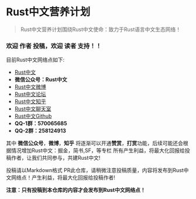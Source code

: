 # Rust中文营养计划

> Rust中文营养计划围绕Rust中文使命：致力于Rust语言中文生态网络！


### 欢迎 **作者** 投稿，欢迎 **读者** 支持！！

目前Rust中文网络点如下:

- [Rust中文](https://rustlang-cn.org)
- **微信公众号：Rust中文**
- [Rust中文微博](https://weibo.com/kriry?is_all=1)
- [Rust中文论坛](http://kriry.com/a/community/rust)
- [Rust中文知乎](https://zhuanlan.zhihu.com/rustlang-cn)
- [Rust中文聊天室](https://riot.im/app/#/room/#rustlang-cn:matrix.org)
- [Rust中文Github](https://github.com/rustlang-cn)
- **QQ-1群：570065685**
- **QQ-2群：258124913**

其中 **微信公众号**，**微博**，**知乎** 将逐渐可以开通**赞赏**，**打赏**功能，后续可能还会根据情况增加Rust中文：掘金，简书,SF，等专栏 所有产生利益，将最大化回报给投稿作者，让我们共同参与，共建Rust中文!

投稿请以Markdown格式 PR此仓库，请稍微注意投稿质量，内容将发布到Rust中文网络点！产生利益，将最大化回报给投稿作者!

**注意：只有投稿到本仓库的内容才会发布到Rust中文网络点！**
